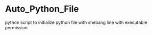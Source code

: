 # Auto_Python_File
python script to initialize python file with shebang line with executable permission    
